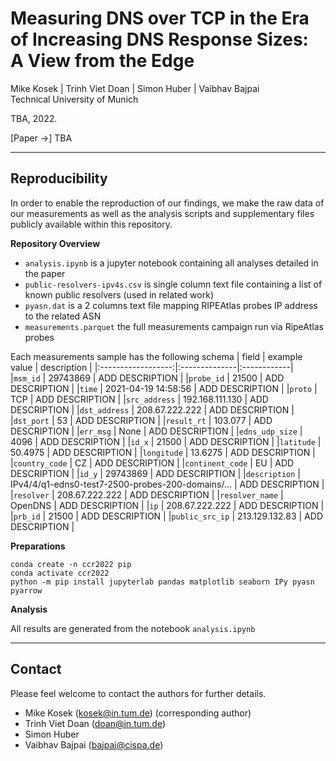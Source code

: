 # Measuring DNS over TCP in the Era of Increasing DNS Response Sizes: A View from the Edge

Mike Kosek | Trinh Viet Doan | Simon Huber | Vaibhav Bajpai  
Technical University of Munich

TBA, 2022.

[Paper &rarr;] TBA

---

## Reproducibility

In order to enable the reproduction of our findings, we make the raw data of our measurements as well as the analysis scripts and supplementary files publicly available within this repository.

__Repository Overview__
* `analysis.ipynb` is a jupyter notebook containing all analyses detailed in the paper
* `public-resolvers-ipv4s.csv` is single column text file containing  a list of known public resolvers (used in related work)
* `pyasn.dat` is a 2 columns text file mapping RIPEAtlas probes IP address to the related ASN
* `measurements.parquet` the full measurements campaign run via RipeAtlas probes

Each measurements sample has the following schema
| field              | example value | description |
|:------------------:|:--------------|:------------|
|`msm_id`            | 29743869                 | ADD DESCRIPTION |
|`probe_id`          | 21500                    | ADD DESCRIPTION |
|`time`              | 2021-04-19 14:58:56      | ADD DESCRIPTION |
|`proto`             | TCP                      | ADD DESCRIPTION |
|`src_address`       | 192.168.111.130          | ADD DESCRIPTION |
|`dst_address`       | 208.67.222.222           | ADD DESCRIPTION |
|`dst_port`          | 53                       | ADD DESCRIPTION |
|`result_rt`         | 103.077                  | ADD DESCRIPTION |
|`err_msg`           | None                     | ADD DESCRIPTION |
|`edns_udp_size`     | 4096                     | ADD DESCRIPTION |
|`id_x`              | 21500                    | ADD DESCRIPTION |
|`latitude`          | 50.4975                  | ADD DESCRIPTION |
|`longitude`         | 13.6275                  | ADD DESCRIPTION |
|`country_code`      | CZ                       | ADD DESCRIPTION |
|`continent_code`    | EU                       | ADD DESCRIPTION |
|`id_y`              | 29743869                 | ADD DESCRIPTION |
|`description`       | IPv4/4/q1-edns0-test7-2500-probes-200-domains/... | ADD DESCRIPTION |
|`resolver`          | 208.67.222.222           | ADD DESCRIPTION |
|`resolver_name`     | OpenDNS                  | ADD DESCRIPTION |
|`ip`                | 208.67.222.222           | ADD DESCRIPTION |
|`prb_id`            | 21500                    | ADD DESCRIPTION |
|`public_src_ip`     | 213.129.132.83           | ADD DESCRIPTION |


__Preparations__
```
conda create -n ccr2022 pip
conda activate ccr2022
python -m pip install jupyterlab pandas matplotlib seaborn IPy pyasn pyarrow
```

__Analysis__

All results are generated from the notebook `analysis.ipynb`

---

## Contact

Please feel welcome to contact the authors for further details.

* Mike Kosek (kosek@in.tum.de) (corresponding author)
* Trinh Viet Doan (doan@in.tum.de)
* Simon Huber
* Vaibhav Bajpai (bajpai@cispa.de)
